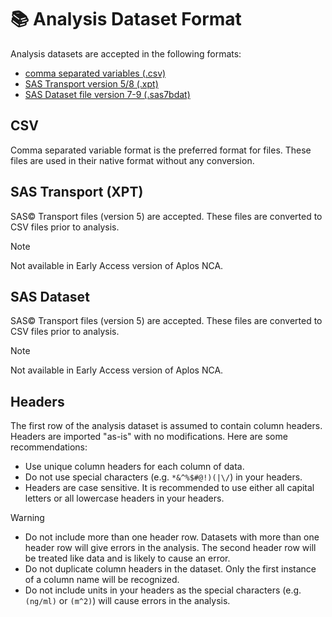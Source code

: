 # 📚 Analysis Dataset Format
Analysis datasets are accepted in the following formats:

-   [comma separated variables (.csv)](#csv)
-   [SAS Transport version 5/8 (.xpt)](#sas-transport-xpt)
-   [SAS Dataset file version 7-9 (.sas7bdat)](#sas-dataset)

## CSV
Comma separated variable format is the preferred format for files. These files are used in their native format without any conversion. 

## SAS Transport (XPT)
SAS&copy; Transport files (version 5) are accepted. These files are converted to CSV files prior to analysis. 
> [!NOTE] 
> Not available in Early Access version of Aplos NCA.

## SAS Dataset
SAS&copy; Transport files (version 5) are accepted. These files are converted to CSV files prior to analysis. 
> [!NOTE] 
> Not available in Early Access version of Aplos NCA.

## Headers
The first row of the analysis dataset is assumed to contain column headers. Headers are imported "as-is" with no modifications. Here are some recommendations:

 -  Use unique column headers for each column of data. 
 -  Do not use special characters (e.g. `*&^%$#@!)(|\/`) in your headers.
 -  Headers are case sensitive. It is recommended to use either all capital letters or all lowercase headers in your headers.

> [!WARNING]
>  -    Do not include more than one header row. Datasets with more than one header row will give errors in the analysis. The second header row will be treated like data and is likely to cause an error.
>  -    Do not duplicate column headers in the dataset. Only the first instance of a column name will be recognized.
>  -    Do not include units in your headers as the special characters (e.g. `(ng/ml)` or `(m^2)`) will cause errors in the analysis.


